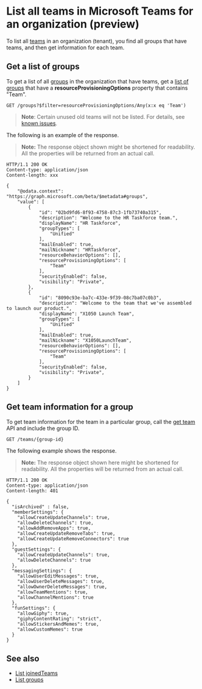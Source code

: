 # List all teams in Microsoft Teams for an organization (preview)

To list all [teams](/graph/api/resources/team?view=graph-rest-beta) 
in an organization (tenant), you find all groups that have teams, and then get information for each team.

## Get a list of groups

To get a list of all [groups](/graph/api/resources/group?view=graph-rest-beta) in the organization that have teams,
get a [list of groups](/graph/api/group_list?view=graph-rest-beta) that have a **resourceProvisioningOptions** property that contains "Team".

```http
GET /groups?$filter=resourceProvisioningOptions/Any(x:x eq 'Team')
```

> **Note**: Certain unused old teams will not be listed. For details, see [known issues](../concepts/known_issues.md#missing-teams-in-list-all-teams).

The following is an example of the response. 

>**Note:** The response object shown might be shortened for readability. All the properties will be returned from an actual call.

```http
HTTP/1.1 200 OK
Content-type: application/json
Content-length: xxx

{
    "@odata.context": "https://graph.microsoft.com/beta/$metadata#groups",
    "value": [
        {
            "id": "02bd9fd6-8f93-4758-87c3-1fb73740a315",
            "description": "Welcome to the HR Taskforce team.",
            "displayName": "HR Taskforce",
            "groupTypes": [
                "Unified"
            ],
            "mailEnabled": true,
            "mailNickname": "HRTaskforce",
            "resourceBehaviorOptions": [],
            "resourceProvisioningOptions": [
                "Team"
            ],
            "securityEnabled": false,
            "visibility": "Private",
        },
        {
            "id": "8090c93e-ba7c-433e-9f39-08c7ba07c0b3",
            "description": "Welcome to the team that we've assembled to launch our product.",
            "displayName": "X1050 Launch Team",
            "groupTypes": [
                "Unified"
            ],
            "mailEnabled": true,
            "mailNickname": "X1050LaunchTeam",
            "resourceBehaviorOptions": [],
            "resourceProvisioningOptions": [
                "Team"
            ],
            "securityEnabled": false,
            "visibility": "Private",
        }
    ]
}
```

## Get team information for a group

To get team information for the team in a particular group, 
call the [get team](/graph/api/team_get?view=graph-rest-beta) API and include the group ID.

```http
GET /teams/{group-id}
```

The following example shows the response.

>**Note:** The response object shown here might be shortened for readability. All the properties will be returned from an actual call.
<!-- {
  "blockType": "ignored",
  "truncated": true,
  "@odata.type": "microsoft.graph.team"
} -->
```http
HTTP/1.1 200 OK
Content-type: application/json
Content-length: 401

{
  "isArchived" : false,
  "memberSettings": {
    "allowCreateUpdateChannels": true,
    "allowDeleteChannels": true,
    "allowAddRemoveApps": true,
    "allowCreateUpdateRemoveTabs": true,
    "allowCreateUpdateRemoveConnectors": true    
  },
  "guestSettings": {
    "allowCreateUpdateChannels": true,
    "allowDeleteChannels": true 
  },
  "messagingSettings": {
    "allowUserEditMessages": true,
    "allowUserDeleteMessages": true,
    "allowOwnerDeleteMessages": true,
    "allowTeamMentions": true,
    "allowChannelMentions": true    
  },
  "funSettings": {
    "allowGiphy": true,
    "giphyContentRating": "strict",
    "allowStickersAndMemes": true,
    "allowCustomMemes": true
  }
}
```

## See also

- [List joinedTeams](/graph/api/user_list_joinedteams?view=graph-rest-beta)
- [List groups](/graph/api/group_list?view=graph-rest-beta)
